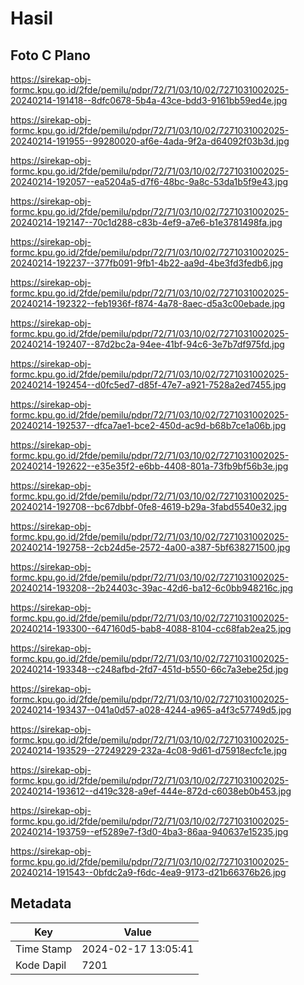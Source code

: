 # Hasil

## Foto C Plano

https://sirekap-obj-formc.kpu.go.id/2fde/pemilu/pdpr/72/71/03/10/02/7271031002025-20240214-191418--8dfc0678-5b4a-43ce-bdd3-9161bb59ed4e.jpg

https://sirekap-obj-formc.kpu.go.id/2fde/pemilu/pdpr/72/71/03/10/02/7271031002025-20240214-191955--99280020-af6e-4ada-9f2a-d64092f03b3d.jpg

https://sirekap-obj-formc.kpu.go.id/2fde/pemilu/pdpr/72/71/03/10/02/7271031002025-20240214-192057--ea5204a5-d7f6-48bc-9a8c-53da1b5f9e43.jpg

https://sirekap-obj-formc.kpu.go.id/2fde/pemilu/pdpr/72/71/03/10/02/7271031002025-20240214-192147--70c1d288-c83b-4ef9-a7e6-b1e3781498fa.jpg

https://sirekap-obj-formc.kpu.go.id/2fde/pemilu/pdpr/72/71/03/10/02/7271031002025-20240214-192237--377fb091-9fb1-4b22-aa9d-4be3fd3fedb6.jpg

https://sirekap-obj-formc.kpu.go.id/2fde/pemilu/pdpr/72/71/03/10/02/7271031002025-20240214-192322--feb1936f-f874-4a78-8aec-d5a3c00ebade.jpg

https://sirekap-obj-formc.kpu.go.id/2fde/pemilu/pdpr/72/71/03/10/02/7271031002025-20240214-192407--87d2bc2a-94ee-41bf-94c6-3e7b7df975fd.jpg

https://sirekap-obj-formc.kpu.go.id/2fde/pemilu/pdpr/72/71/03/10/02/7271031002025-20240214-192454--d0fc5ed7-d85f-47e7-a921-7528a2ed7455.jpg

https://sirekap-obj-formc.kpu.go.id/2fde/pemilu/pdpr/72/71/03/10/02/7271031002025-20240214-192537--dfca7ae1-bce2-450d-ac9d-b68b7ce1a06b.jpg

https://sirekap-obj-formc.kpu.go.id/2fde/pemilu/pdpr/72/71/03/10/02/7271031002025-20240214-192622--e35e35f2-e6bb-4408-801a-73fb9bf56b3e.jpg

https://sirekap-obj-formc.kpu.go.id/2fde/pemilu/pdpr/72/71/03/10/02/7271031002025-20240214-192708--bc67dbbf-0fe8-4619-b29a-3fabd5540e32.jpg

https://sirekap-obj-formc.kpu.go.id/2fde/pemilu/pdpr/72/71/03/10/02/7271031002025-20240214-192758--2cb24d5e-2572-4a00-a387-5bf638271500.jpg

https://sirekap-obj-formc.kpu.go.id/2fde/pemilu/pdpr/72/71/03/10/02/7271031002025-20240214-193208--2b24403c-39ac-42d6-ba12-6c0bb948216c.jpg

https://sirekap-obj-formc.kpu.go.id/2fde/pemilu/pdpr/72/71/03/10/02/7271031002025-20240214-193300--647160d5-bab8-4088-8104-cc68fab2ea25.jpg

https://sirekap-obj-formc.kpu.go.id/2fde/pemilu/pdpr/72/71/03/10/02/7271031002025-20240214-193348--c248afbd-2fd7-451d-b550-66c7a3ebe25d.jpg

https://sirekap-obj-formc.kpu.go.id/2fde/pemilu/pdpr/72/71/03/10/02/7271031002025-20240214-193437--041a0d57-a028-4244-a965-a4f3c57749d5.jpg

https://sirekap-obj-formc.kpu.go.id/2fde/pemilu/pdpr/72/71/03/10/02/7271031002025-20240214-193529--27249229-232a-4c08-9d61-d75918ecfc1e.jpg

https://sirekap-obj-formc.kpu.go.id/2fde/pemilu/pdpr/72/71/03/10/02/7271031002025-20240214-193612--d419c328-a9ef-444e-872d-c6038eb0b453.jpg

https://sirekap-obj-formc.kpu.go.id/2fde/pemilu/pdpr/72/71/03/10/02/7271031002025-20240214-193759--ef5289e7-f3d0-4ba3-86aa-940637e15235.jpg

https://sirekap-obj-formc.kpu.go.id/2fde/pemilu/pdpr/72/71/03/10/02/7271031002025-20240214-191543--0bfdc2a9-f6dc-4ea9-9173-d21b66376b26.jpg


## Metadata

| Key        | Value               |
| ---------- | ------------------- |
| Time Stamp | 2024-02-17 13:05:41 |
| Kode Dapil | 7201                |



